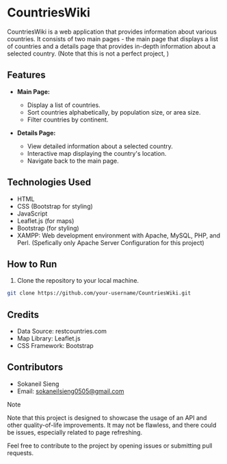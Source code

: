# CountriesWiki

CountriesWiki is a web application that provides information about various countries. It consists of two main pages - the main page that displays a list of countries and a details page that provides in-depth information about a selected country.
(Note that this is not a perfect project, )

## Features

- **Main Page:**
  - Display a list of countries.
  - Sort countries alphabetically, by population size, or area size.
  - Filter countries by continent.

- **Details Page:**
  - View detailed information about a selected country.
  - Interactive map displaying the country's location.
  - Navigate back to the main page.

## Technologies Used

- HTML
- CSS (Bootstrap for styling)
- JavaScript
- Leaflet.js (for maps)
- Bootstrap (for styling)
- XAMPP: Web development environment with Apache, MySQL, PHP, and Perl. (Spefically only Apache Server Configuration for this project)

## How to Run

1. Clone the repository to your local machine.

```bash
git clone https://github.com/your-username/CountriesWiki.git
```

## Credits

- Data Source: restcountries.com
- Map Library: Leaflet.js
- CSS Framework: Bootstrap

## Contributors

- Sokaneil Sieng
- Email: sokaneilsieng0505@gmail.com

Note

Note that this project is designed to showcase the usage of an API and other quality-of-life improvements. It may not be flawless, and there could be issues, especially related to page refreshing.

Feel free to contribute to the project by opening issues or submitting pull requests.
